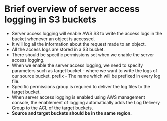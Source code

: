 # Brief overview of server access logging in S3 buckets

- Server access logging will enable AWS S3 to write the access logs in the bucket
  whenever an object is accessed.
- It will log all the information about the request made to an object.
- All the access logs are stored in a S3 bucket.
- There should be specific permissions set when we enable the server access logging.
- When we enable the server access logging, we need to specify parameters
  such as
  target bucket - where we want to write the logs of our source bucket.
  prefix - The name which will be prefixed in every log file.
- Specific permissions group is required to deliver the log files to the target bucket.
- When server access logging is enabled using AWS management console, the enablement
  of logging automatically adds the Log Delivery Group to the ACL of the target
  buckets.
- **Source and target buckets should be in the same region.**
